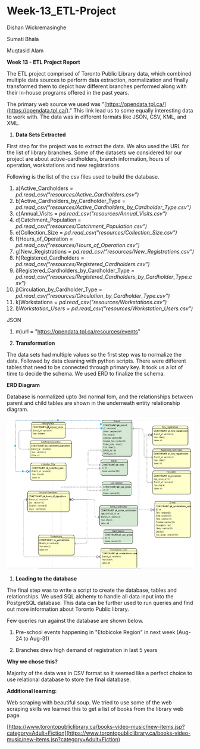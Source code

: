 # Week-13_ETL-Project

Dishan Wickremasinghe

Sumati Bhala

Muqtasid Alam

**Week 13 - ETL Project Report**

The ETL project comprised of Toronto Public Library data, which combined multiple data sources to perform data extraction, normalization and finally transformed them to depict how different branches performed along with their in-house programs offered in the past years.

The primary web source we used was &quot;[https://opendata.tpl.ca/](https://opendata.tpl.ca/).&quot; This link lead us to some equally interesting data to work with. The data was in different formats like JSON, CSV, KML, and XML.

1. **Data Sets Extracted**

First step for the project was to extract the data. We also used the URL for the list of library branches. Some of the datasets we considered for our project are about active-cardholders, branch information, hours of operation, workstations and new registrations.

Following is the list of the csv files used to build the database.

1. a)Active\_Cardholders _= pd.read\_csv(&quot;resources/Active\_Cardholders.csv&quot;)_
2. b)Active\_Cardholders\_by\_Cardholder\_Type = _pd.read\_csv(&quot;resources/Active\_Cardholders\_by\_Cardholder\_Type.csv&quot;)_
3. c)Annual\_Visits = _pd.read\_csv(&quot;resources/Annual\_Visits.csv&quot;)_
4. d)Catchment\_Population = _pd.read\_csv(&quot;resources/Catchment\_Population.csv&quot;)_
5. e)Collection\_Size = _pd.read\_csv(&quot;resources/Collection\_Size.csv&quot;)_
6. f)Hours\_of\_Operation = _pd.read\_csv(&quot;resources/Hours\_of\_Operation.csv&quot;)_
7. g)New\_Registrations = _pd.read\_csv(&quot;resources/New\_Registrations.csv&quot;)_
8. h)Registered\_Cardholders = _pd.read\_csv(&quot;resources/Registered\_Cardholders.csv&quot;)_
9. i)Registered\_Cardholders\_by\_Cardholder\_Type = _pd.read\_csv(&quot;resources/Registered\_Cardholders\_by\_Cardholder\_Type.csv&quot;)_
10. j)Circulation\_by\_Cardholder\_Type = _pd.read\_csv(&quot;resources/Circulation\_by\_Cardholder\_Type.csv&quot;)_
11. k)Workstations = _pd.read\_csv(&quot;resources/Workstations.csv&quot;)_
12. l)_Workstation\_Users = pd.read\_csv(&quot;resources/Workstation\_Users.csv&quot;)_

JSON

1. m)url = &quot;https://opendata.tpl.ca/resources/events&quot;

1. **Transformation**

The data sets had multiple values so the first step was to normalize the data. Followed by data cleaning with python scripts. There were different tables that need to be connected through primary key. It took us a lot of time to decide the schema. We used ERD to finalize the schema.

**ERD Diagram**

Database is normalized upto 3rd normal fom, and the relationships between parent and child tables are shown in the underneath entity relationship diagram.

![ERD Diagram](erd.png)

1. **Loading to the database**

The final step was to write a script to create the database, tables and relationships. We used SQL alchemy to handle all data input into the PostgreSQL database. This data can be further used to run queries and find out more information about Toronto Public library.

Few queries run against the database are shown below.

1. Pre-school events happening in &quot;Etobicoke Region&quot; in next week (Aug-24 to Aug-31)

1. Branches drew high demand of registration in last 5 years

**Why we chose this?**

Majority of the data was in CSV format so it seemed like a perfect choice to use relational database to store the final database.

**Additional learning:**

Web scraping with beautiful soup. We tried to use some of the web scraping skills we learned this to get a list of books from the library web page.

[https://www.torontopubliclibrary.ca/books-video-music/new-items.jsp?category=Adult+Fiction](https://www.torontopubliclibrary.ca/books-video-music/new-items.jsp?category=Adult+Fiction)
